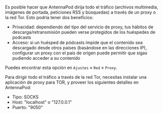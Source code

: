 Es posible hacer que AntennaPod dirija todo el tráfico (archivos multimedia,
imágenes de portada, peticiones RSS y búsquedas) a través de un proxy o la red
Tor. Esto podría tener dos beneficios:

- Privacidad: dependiendo del tipo del servicio de proxy, tus hábitos de
descarga/retransmisión pueden verse protegidos de los huéspedes de podcasts
- Acceso: si un huésped de pódcasts impide que el contenido sea descargado desde
otros países (basándose en las direcciones IP), configurar un proxy con el
país de origen puede permitir que sigas pudiendo acceder a su contenido

Puedes encontrar esta opción en `Ajustes` » `Red` » `Proxy`.

Para dirigir todo el tráfico a través de la red Tor, necesitas instalar una
aplicación de proxy para TOR, y proveer los siguientes detalles en AntennaPod:

- Tipo: SOCKS
- Host: "localhost" o "127.0.0.1"
- Puerto: "9050"
